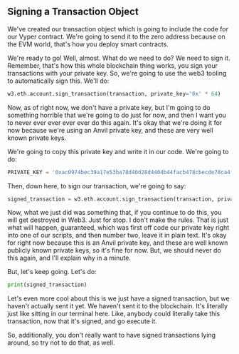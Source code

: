 ## Signing a Transaction Object

We've created our transaction object which is going to include the code for our Vyper contract. We're going to send it to the zero address because on the EVM world, that's how you deploy smart contracts.

We're ready to go! Well, almost. What do we need to do? We need to sign it. Remember, that's how this whole blockchain thing works, you sign your transactions with your private key. So, we're going to use the web3 tooling to automatically sign this. We'll do:

```python
w3.eth.account.sign_transaction(transaction, private_key='0x' * 64)
```

Now, as of right now, we don't have a private key, but I'm going to do something horrible that we're going to do just for now, and then I want you to never ever ever ever ever do this again. It's okay that we're doing it for now because we're using an Anvil private key, and these are very well known private keys.

We're going to copy this private key and write it in our code. We're going to do:

```python
PRIVATE_KEY = '0xac0974bec39a17e53ba78d40d28d4404b44facb478cbecde78ca4f704f7d74f7f2f80'
```

Then, down here, to sign our transaction, we're going to say:

```python
signed_transaction = w3.eth.account.sign_transaction(transaction, private_key=PRIVATE_KEY)
```

Now, what we just did was something that, if you continue to do this, you will get destroyed in Web3. Just for stop. I don't make the rules. That is just what will happen, guaranteed, which was first off code our private key right into one of our scripts, and then number two, leave it in plain text. It's okay for right now because this is an Anvil private key, and these are well known publicly known private keys, so it's fine for now. But, we should never do this again, and I'll explain why in a minute.

But, let's keep going. Let's do:

```python
print(signed_transaction)
```

Let's even more cool about this is we just have a signed transaction, but we haven't actually sent it yet. We haven't sent it to the blockchain. It's literally just like sitting in our terminal here. Like, anybody could literally take this transaction, now that it's signed, and go execute it.

So, additionally, you don't really want to have signed transactions lying around, so try not to do that, as well.
